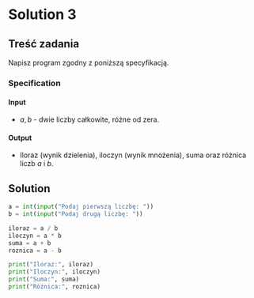 # Solution 3

## Treść zadania

Napisz program zgodny z poniższą specyfikacją.

### Specification

#### Input

* $a, b$ - dwie liczby całkowite, różne od zera.

#### Output

* Iloraz (wynik dzielenia), iloczyn (wynik mnożenia), suma oraz różnica liczb $a$ i $b$.

## Solution

```python
a = int(input("Podaj pierwszą liczbę: "))
b = int(input("Podaj drugą liczbę: "))

iloraz = a / b
iloczyn = a * b
suma = a + b
roznica = a - b

print("Iloraz:", iloraz)
print("Iloczyn:", iloczyn)
print("Suma:", suma)
print("Różnica:", roznica)
```
